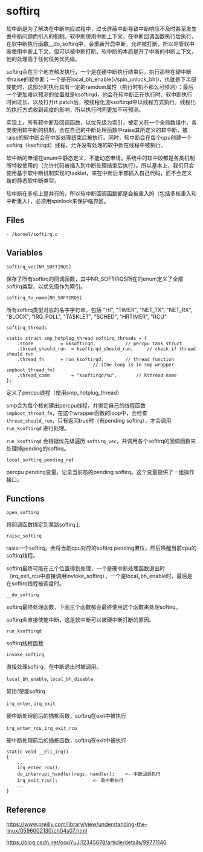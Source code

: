 # softirq

软中断是为了解决在中断响应过程中，过长屏蔽中断导致中断响应不及时甚至发生丢中断问题而引入的机制。软中断使用中断上下文，在中断回调函数执行后执行，在软中断执行函数__do_softirq中，会重新开启中断，允许被打断，所以尽管软中断使用中断上下文，但可以被中断打断。软中断的本质是开了中断的中断上下文，他的处理高于任何任务优先级。

softirq会在三个地方触发执行，一个是在硬中断执行结束后，执行那些在硬中断中raise的软中断；一个是在local_bh_enable()/spin_unlock_bh()，也就是下半部使能时，这部分的执行具有一定的ramdom属性（执行时机不那么可预测）；最后一个更加难以预测的位置就是ksoftirqd，他会在软中断正在执行时、软中断执行时间过长、以及打开rt patch后，被线程化道ksoftirqd中以线程方式执行。线程化的执行方式收到调度的影响，所以执行时间更加不可预测。

实现上，所有软中断及回调函数，以优先级为索引，被定义在一个全局数组中，各类使用软中断的机制，会在自己的中断处理函数中raise其所定义的软中断，被raise的软中断会在中断处理结束后被执行。同时，软中断会在每个cpu创建一个softirq（ksoftirqd）线程，允许没有处理的软中断在线程中被执行。

软中断的申请在enum中静态定义，不能动态申请。系统中的软中段都是各类机制所特权使用的（允许代码被插入到中断处理结束后执行）。所以基本上，我们只会使用基于软中断机制实现的tasklet，来在中断后半部插入自己代码，而不会定义新的静态软中断类型。

软中断在多核上是并行的，所以软中断回调函数都是会被重入的（包括多核重入和中断重入），必须用spinlock来保护临界区。

## Files

```
- /kernel/softirq.c
```

## Variables

`softirq_vec[NR_SOFTIRQS]`

保存了所有softirq的回调函数，其中NR_SOFTIRQS所在的enum定义了全部softirq类型，以优先级作为索引。

`softirq_to_name[NR_SOFTIRQS]`

所有softirq类型对应的名字字符串，包括 "HI", "TIMER", "NET_TX", "NET_RX", "BLOCK", "IRQ_POLL", "TASKLET", "SCHED", "HRTIMER", "RCU"

`softirq_threads`

```
static struct smp_hotplug_thread softirq_threads = {
	.store			= &ksoftirqd,			// percpu task struct
	.thread_should_run	= ksoftirqd_should_run,		// check if thread should run
	.thread_fn		= run_ksoftirqd,		// thread function 
								// (the loop is in smp wrapper smpboot_thread_fn)
	.thread_comm		= "ksoftirqd/%u",		// kthread name
};
```

定义了percpu线程（使用smp_hotplug_thread）

smp会为每个核创建出percpu线程，并绑定自己的线程函数 `smpboot_thread_fn`，在这个wrapper函数的loop中，会检查 `thread_should_run`，只有返回true时（有pending softirq），才会调用 `run_ksoftirqd` 进行处理。

`run_ksoftirqd` 会根据优先级遍历 `softirq_vec`，并调用各个softirq的回调函数来处理掉pending的softirq。

`local_softirq_pending_ref`

percpu pending变量，记录当前核的pending softirq。这个变量提供了一组操作接口。

## Functions

`open_softirq`

将回调函数绑定到某路softirq上

`raise_softirq`

rasie一个softirq。会将当前cpu对应的softirq pending置位，然后唤醒当前cpu的softirq线程。

softirq最终可能在三个位置得到处理，一个是硬中断处理函数退出时（irq_exit_rcu中直接调用invloke_softirq），一个是local_bh_enable时，最后是在softirq线程被调度时。

`__do_softirq`

softirq最终处理函数，下面三个函数都会最终使用这个函数来处理softirq。

softirq会直接使能中断，这是软中断可以被硬中断打断的原因。

`run_ksoftirqd`

softirq线程函数

`invoke_softirq`

直接处理softirq，在中断退出时被调用。

`local_bh_enable`, `local_bh_disable`

禁用/使能softirq

`irq_enter`, `irq_exit`

硬中断处理前后的插桩函数，softirq在exit中被执行

`irq_enter_rcu`, `irq_exit_rcu`

硬中断处理前后的插桩函数，softirq在exit中被执行

```
static void __el1_irq()
{
	...
	irq_enter_rcu();
	do_interrupt_handler(regs, handler);	<- 中断回调执行
	irq_exit_rcu();				<- 软中断执行
	...
}
```

## Reference

<https://www.oreilly.com/library/view/understanding-the-linux/0596002130/ch04s07.html>

<https://blog.csdn.net/oqqYuJi12345678/article/details/99771140>
